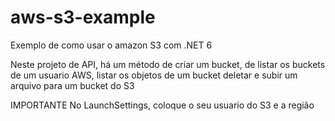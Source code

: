 # aws-s3-example
Exemplo de como usar o amazon S3 com .NET 6

Neste projeto de API, há um método de criar um bucket, de listar os buckets de um usuario AWS, listar os objetos de um bucket deletar e subir um arquivo para um bucket do S3

IMPORTANTE
  No LaunchSettings, coloque o seu usuario do S3 e a região
